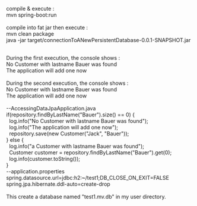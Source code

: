 compile & execute :<br/>
mvn spring-boot:run<br/>
<br/>
compile into fat jar then execute :<br/>
mvn clean package<br/>
java -jar target/connectionToANewPersistentDatabase-0.0.1-SNAPSHOT.jar<br/>
<br/>

During the first execution, the console shows : <br/>
No Customer with lastname Bauer was found<br/>
The application will add one now<br/>
<br/>
During the second execution, the console shows : <br/>
No Customer with lastname Bauer was found<br/>
The application will add one now<br/>
<br/>
--AccessingDataJpaApplication.java<br/>
if(repository.findByLastName("Bauer").size() == 0) {<br/>
&nbsp;&nbsp;log.info("No Customer with lastname Bauer was found");<br/>
&nbsp;&nbsp;log.info("The application will add one now");<br/>
&nbsp;&nbsp;repository.save(new Customer("Jack", "Bauer"));<br/>
} else {<br/>
&nbsp;&nbsp;log.info("a Customer with lastname Bauer was found");<br/>
&nbsp;&nbsp;Customer customer = repository.findByLastName("Bauer").get(0);<br/>
&nbsp;&nbsp;log.info(customer.toString());<br/>
}<br/>
--application.properties<br/>
spring.datasource.url=jdbc:h2:~/test1;DB_CLOSE_ON_EXIT=FALSE<br/>
spring.jpa.hibernate.ddl-auto=create-drop<br/>
<br/>
This create a database named "test1.mv.db" in my user directory.<br/> 